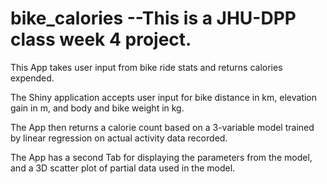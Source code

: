 # bike_calories --This is a JHU-DPP class week 4 project.

This App takes user input from bike ride stats and returns calories expended.

The Shiny application accepts user input for bike distance in km, elevation gain in m, and body and bike weight in kg.

The App then returns a calorie count based on a 3-variable model trained by linear regression on actual activity data recorded.

The App has a second Tab for displaying the parameters from the model, and a 3D scatter plot of partial data used in the model.
